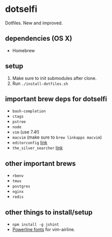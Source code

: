 # dotselfi
Dotfiles. New and improved.

## dependencies (OS X)
* Homebrew

## setup
1. Make sure to init submodules after clone.
2. Run `./install-dotfiles.sh`

## important brew deps for dotselfi
* `bash-completion`
* `ctags`
* `pstree`
* `node`
* `vim` (use 7.4!)
* `macvim` (make sure to `brew linkapps macvim`)
* `editorconfig` [link](https://github.com/editorconfig/editorconfig-core-c)
* `the_silver_searcher` [link](https://github.com/ggreer/the_silver_searcher)

## other important brews
* `rbenv`
* `tmux`
* `postgres`
* `nginx`
* `redis`

## other things to install/setup
* `npm install -g jshint`
* [Powerline fonts](https://github.com/powerline/fonts) for vim-airline.
